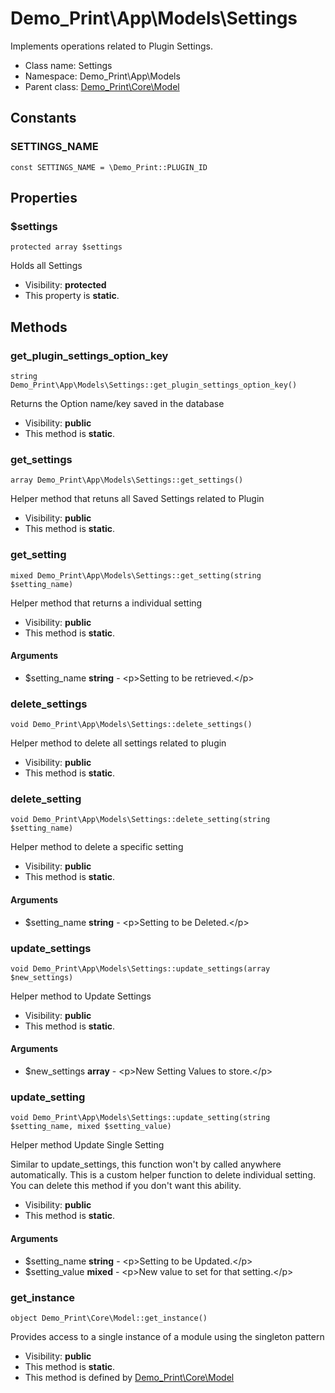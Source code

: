 Demo_Print\App\Models\Settings
===============

Implements operations related to Plugin Settings.




* Class name: Settings
* Namespace: Demo_Print\App\Models
* Parent class: [Demo_Print\Core\Model](Demo_Print-Core-Model.md)



Constants
----------


### SETTINGS_NAME

    const SETTINGS_NAME = \Demo_Print::PLUGIN_ID





Properties
----------


### $settings

    protected array $settings

Holds all Settings



* Visibility: **protected**
* This property is **static**.


Methods
-------


### get_plugin_settings_option_key

    string Demo_Print\App\Models\Settings::get_plugin_settings_option_key()

Returns the Option name/key saved in the database



* Visibility: **public**
* This method is **static**.




### get_settings

    array Demo_Print\App\Models\Settings::get_settings()

Helper method that retuns all Saved Settings related to Plugin



* Visibility: **public**
* This method is **static**.




### get_setting

    mixed Demo_Print\App\Models\Settings::get_setting(string $setting_name)

Helper method that returns a individual setting



* Visibility: **public**
* This method is **static**.


#### Arguments
* $setting_name **string** - &lt;p&gt;Setting to be retrieved.&lt;/p&gt;



### delete_settings

    void Demo_Print\App\Models\Settings::delete_settings()

Helper method to delete all settings related to plugin



* Visibility: **public**
* This method is **static**.




### delete_setting

    void Demo_Print\App\Models\Settings::delete_setting(string $setting_name)

Helper method to delete a specific setting



* Visibility: **public**
* This method is **static**.


#### Arguments
* $setting_name **string** - &lt;p&gt;Setting to be Deleted.&lt;/p&gt;



### update_settings

    void Demo_Print\App\Models\Settings::update_settings(array $new_settings)

Helper method to Update Settings



* Visibility: **public**
* This method is **static**.


#### Arguments
* $new_settings **array** - &lt;p&gt;New Setting Values to store.&lt;/p&gt;



### update_setting

    void Demo_Print\App\Models\Settings::update_setting(string $setting_name, mixed $setting_value)

Helper method Update Single Setting

Similar to update_settings, this function won't by called anywhere automatically.
This is a custom helper function to delete individual setting. You can
delete this method if you don't want this ability.

* Visibility: **public**
* This method is **static**.


#### Arguments
* $setting_name **string** - &lt;p&gt;Setting to be Updated.&lt;/p&gt;
* $setting_value **mixed** - &lt;p&gt;New value to set for that setting.&lt;/p&gt;



### get_instance

    object Demo_Print\Core\Model::get_instance()

Provides access to a single instance of a module using the singleton pattern



* Visibility: **public**
* This method is **static**.
* This method is defined by [Demo_Print\Core\Model](Demo_Print-Core-Model.md)



